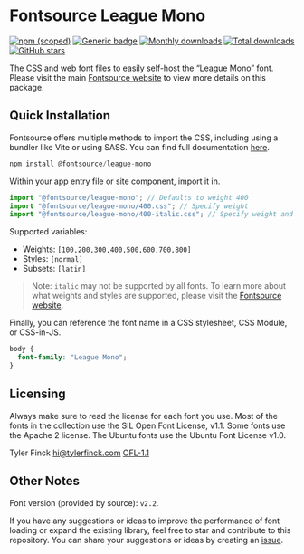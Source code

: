 # Fontsource League Mono

[![npm (scoped)](https://img.shields.io/npm/v/@fontsource/league-mono?color=brightgreen)](https://www.npmjs.com/package/@fontsource/league-mono) [![Generic badge](https://img.shields.io/badge/fontsource-passing-brightgreen)](https://github.com/fontsource/fontsource) [![Monthly downloads](https://badgen.net/npm/dm/@fontsource/league-mono)](https://github.com/fontsource/fontsource) [![Total downloads](https://badgen.net/npm/dt/@fontsource/league-mono)](https://github.com/fontsource/fontsource) [![GitHub stars](https://img.shields.io/github/stars/fontsource/fontsource.svg?style=social&label=Star)](https://github.com/fontsource/fontsource/stargazers)

The CSS and web font files to easily self-host the “League Mono” font. Please visit the main [Fontsource website](https://fontsource.org/fonts/league-mono) to view more details on this package.

## Quick Installation

Fontsource offers multiple methods to import the CSS, including using a bundler like Vite or using SASS. You can find full documentation [here](https://fontsource.org/docs/getting-started/introduction).

```javascript
npm install @fontsource/league-mono
```

Within your app entry file or site component, import it in.

```javascript
import "@fontsource/league-mono"; // Defaults to weight 400
import "@fontsource/league-mono/400.css"; // Specify weight
import "@fontsource/league-mono/400-italic.css"; // Specify weight and style
```

Supported variables:
- Weights: `[100,200,300,400,500,600,700,800]`
- Styles: `[normal]`
- Subsets: `[latin]`

> Note: `italic` may not be supported by all fonts. To learn more about what weights and styles are supported, please visit the [Fontsource website](https://fontsource.org/fonts/league-mono).

Finally, you can reference the font name in a CSS stylesheet, CSS Module, or CSS-in-JS.

```css
body {
  font-family: "League Mono";
}
```

## Licensing
Always make sure to read the license for each font you use. Most of the fonts in the collection use the SIL Open Font License, v1.1. Some fonts use the Apache 2 license. The Ubuntu fonts use the Ubuntu Font License v1.0.

Tyler Finck <hi@tylerfinck.com>
[OFL-1.1](https://github.com/theleagueof/league-mono/blob/master/OFL.md)

## Other Notes
Font version (provided by source): `v2.2`.

If you have any suggestions or ideas to improve the performance of font loading or expand the existing library, feel free to star and contribute to this repository. You can share your suggestions or ideas by creating an [issue](https://github.com/fontsource/fontsource/issues).